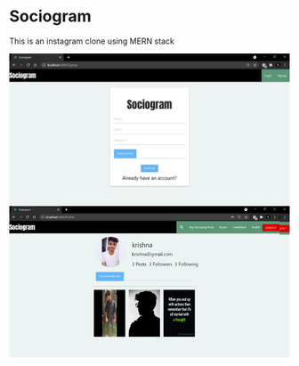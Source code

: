 # Sociogram
 This is an instagram clone using MERN stack

<img src="/photos/Home.jpg" alt="Home">
<img src="/photos/profile.png" alt="Profile">
